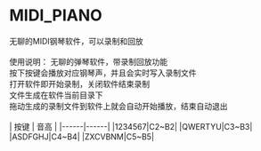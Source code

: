 # MIDI_PIANO
无聊的MIDI钢琴软件，可以录制和回放</br>
</br>
使用说明： 无聊的弹琴软件，带录制回放功能</br>
按下按键会播放对应钢琴声，并且会实时写入录制文件</br>
打开软件即开始录制，关闭软件结束录制</br>
文件生成在软件当前目录下</br>
拖动生成的录制文件到软件上就会自动开始播放，结束自动退出</br>
</br>
| 按键 | 音高 |
|------|------|
|1234567|C2\~B2|
|QWERTYU|C3\~B3|
|ASDFGHJ|C4\~B4|
|ZXCVBNM|C5\~B5|
